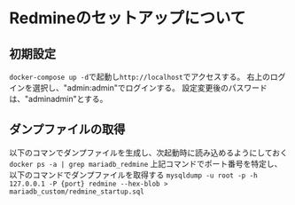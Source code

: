 # Redmineのセットアップについて

## 初期設定
`` docker-compose up -d ``で起動し``http://localhost``でアクセスする。
右上のログインを選択し、"admin:admin"でログインする。
設定変更後のパスワードは、"adminadmin"とする。

## ダンプファイルの取得
以下のコマンでダンプファイルを生成し、次起動時に読み込めるようにしておく
``docker ps -a | grep mariadb_redmine``
上記コマンドでポート番号を特定し、以下のコマンドでダンプファイルを取得する
``mysqldump -u root -p -h 127.0.0.1 -P {port} redmine --hex-blob > mariadb_custom/redmine_startup.sql``
